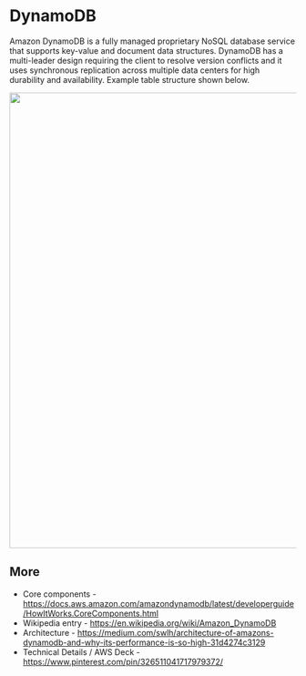 # DynamoDB

Amazon DynamoDB is a fully managed proprietary NoSQL database service that supports key-value and document data structures. DynamoDB has a multi-leader design requiring the client to resolve version conflicts and it uses synchronous replication across multiple data centers for high durability and availability. Example table structure shown below.

<img src="https://github.com/lynnlangit/Hello-AWS-Data-Services/blob/master/images/dynamodb-tables.png" width=800>

## More

- Core components - https://docs.aws.amazon.com/amazondynamodb/latest/developerguide/HowItWorks.CoreComponents.html
- Wikipedia entry - https://en.wikipedia.org/wiki/Amazon_DynamoDB
- Architecture - https://medium.com/swlh/architecture-of-amazons-dynamodb-and-why-its-performance-is-so-high-31d4274c3129
- Technical Details / AWS Deck - https://www.pinterest.com/pin/326511041717979372/